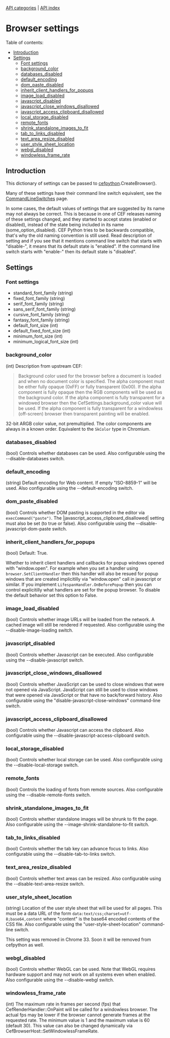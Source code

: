 [API categories](API-categories.md) | [API index](API-index.md)


# Browser settings


Table of contents:
* [Introduction](#introduction)
* [Settings](#settings)
  * [Font settings](#font-settings)
  * [background_color](#background_color)
  * [databases_disabled](#databases_disabled)
  * [default_encoding](#default_encoding)
  * [dom_paste_disabled](#dom_paste_disabled)
  * [inherit_client_handlers_for_popups](#inherit_client_handlers_for_popups)
  * [image_load_disabled](#image_load_disabled)
  * [javascript_disabled](#javascript_disabled)
  * [javascript_close_windows_disallowed](#javascript_close_windows_disallowed)
  * [javascript_access_clipboard_disallowed](#javascript_access_clipboard_disallowed)
  * [local_storage_disabled](#local_storage_disabled)
  * [remote_fonts](#remote_fonts)
  * [shrink_standalone_images_to_fit](#shrink_standalone_images_to_fit)
  * [tab_to_links_disabled](#tab_to_links_disabled)
  * [text_area_resize_disabled](#text_area_resize_disabled)
  * [user_style_sheet_location](#user_style_sheet_location)
  * [webgl_disabled](#webgl_disabled)
  * [windowless_frame_rate](#windowless_frame_rate)


## Introduction

This dictionary of settings can be passed to
[cefpython](cefpython.md).CreateBrowser().

Many of these settings have their command line switch equivalent, see the [CommandLineSwitches](CommandLineSwitches.md) page.

In some cases, the default values of settings that are suggested by its name may not always be correct. This is because in one of CEF releases naming of these settings changed, and they started to accept states (enabled or disabled), instead of the state being included in its name (some_option_disabled). CEF Python tries to be backwards compatible, that's why the old naming convention is still used. Read description of setting and if you see that it mentions command line switch that starts with "disable-", it means that its default state is "enabled". If the command line switch starts with "enable-" then its default state is "disabled".


## Settings


### Font settings

* standard_font_family (string)
* fixed_font_family (string)
* serif_font_family (string)
* sans_serif_font_family (string)
* cursive_font_family (string)
* fantasy_font_family (string)
* default_font_size (int)
* default_fixed_font_size (int)
* minimum_font_size (int)
* minimum_logical_font_size (int)


### background_color

(int)
Description from upstream CEF:
> Background color used for the browser before a document is loaded and when
> no document color is specified. The alpha component must be either fully
> opaque (0xFF) or fully transparent (0x00). If the alpha component is fully
> opaque then the RGB components will be used as the background color. If the
> alpha component is fully transparent for a windowed browser then the
> CefSettings.background_color value will be used. If the alpha component is
> fully transparent for a windowless (off-screen) browser then transparent
> painting will be enabled.

32-bit ARGB color value, not premultiplied. The color components are always
in a known order. Equivalent to the `SkColor` type in Chromium.


### databases_disabled

(bool) Controls whether databases can be used. Also configurable using the --disable-databases switch.


### default_encoding

(string) Default encoding for Web content. If empty "ISO-8859-1" will be used. Also configurable using the --default-encoding switch.


### dom_paste_disabled

(bool) Controls whether DOM pasting is supported in the editor via `execCommand("paste")`. The |javascript_access_clipboard_disallowed| setting must also be set (to true or false). Also configurable using the --disable-javascript-dom-paste switch.


### inherit_client_handlers_for_popups


(bool) Default: True.

Whether to inherit client handlers and callbacks for popup windows
opened with "window.open". For example when you set a handler using
`browser.SetClientHandler` then this handler will also be resued
for popup windows that are created implicitilly via "window.open"
call in javascript or similar. If you implement
`LifespanHandler.OnBeforePopup` then you can control explicitilly
what handlers are set for the popup browser. To disable the default
behavior set this option to False.


### image_load_disabled

(bool) Controls whether image URLs will be loaded from the network. A cached image will still be rendered if requested. Also configurable using the --disable-image-loading switch.


### javascript_disabled

(bool) Controls whether Javascript can be executed. Also configurable using the --disable-javascript switch.


### javascript_close_windows_disallowed

(bool) Controls whether JavaScript can be used to close windows that were not
opened via JavaScript. JavaScript can still be used to close windows that
were opened via JavaScript or that have no back/forward history. Also
configurable using the "disable-javascript-close-windows" command-line
switch.


### javascript_access_clipboard_disallowed

(bool) Controls whether Javascript can access the clipboard. Also configurable using the --disable-javascript-access-clipboard switch.


### local_storage_disabled

(bool) Controls whether local storage can be used. Also configurable using the --disable-local-storage switch.


### remote_fonts

(bool) Controls the loading of fonts from remote sources. Also configurable using the --disable-remote-fonts switch.


### shrink_standalone_images_to_fit

(bool) Controls whether standalone images will be shrunk to fit the page. Also configurable using the --image-shrink-standalone-to-fit switch.


### tab_to_links_disabled

(bool) Controls whether the tab key can advance focus to links. Also configurable using the --disable-tab-to-links switch.


### text_area_resize_disabled

(bool) Controls whether text areas can be resized. Also configurable using the --disable-text-area-resize switch.


### user_style_sheet_location

(string) Location of the user style sheet that will be used for all pages. This must be a data URL of the form `data:text/css;charset=utf-8;base64,content` where "content" is the base64 encoded contents of the CSS file. Also configurable using the "user-style-sheet-location" command-line switch.

This setting was removed in Chrome 33. Soon it will be removed from cefpython as well.


### webgl_disabled

(bool) Controls whether WebGL can be used. Note that WebGL requires hardware support and may not work on all systems even when enabled. Also configurable using the --disable-webgl switch.


### windowless_frame_rate

(int) The maximum rate in frames per second (fps) that
CefRenderHandler::OnPaint will be called for a windowless browser.
The actual fps may be lower if the browser cannot generate frames at the
requested rate. The minimum value is 1 and the maximum value is 60
(default 30). This value can also be changed dynamically via
CefBrowserHost::SetWindowlessFrameRate.
